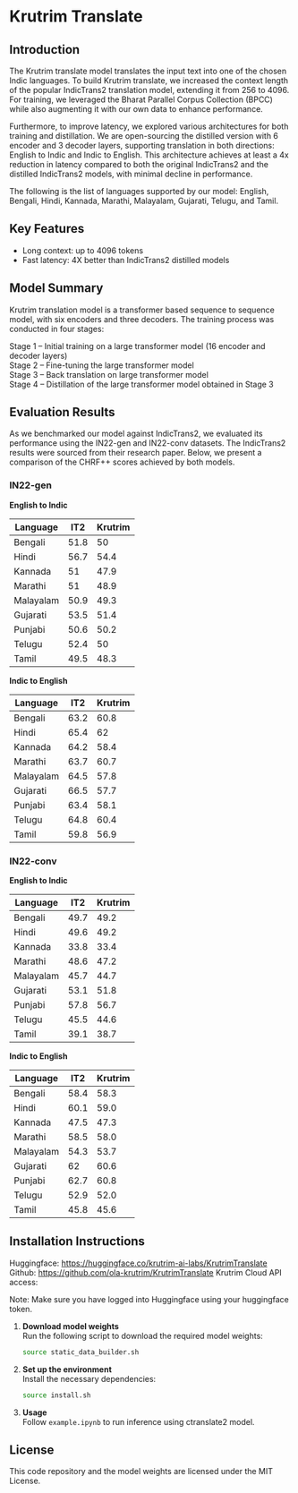 # Krutrim Translate

## Introduction 
The Krutrim translate model translates the input text into one of the chosen Indic languages. To build Krutrim translate, we increased the context length of the popular IndicTrans2 translation model, extending it from 256 to 4096. For training, we leveraged the Bharat Parallel Corpus Collection (BPCC) while also augmenting it with our own data to enhance performance.

Furthermore, to improve latency, we explored various architectures for both training and distillation. We are open-sourcing the distilled version with 6 encoder and 3 decoder layers, supporting translation in both directions: English to Indic and Indic to English. This architecture achieves at least a 4x reduction in latency compared to both the original IndicTrans2 and the distilled IndicTrans2 models, with minimal decline in performance.

The following is the list of languages supported by our model: English, Bengali, Hindi, Kannada, Marathi, Malayalam, Gujarati, Telugu, and Tamil.

## Key Features
- Long context: up to 4096 tokens
- Fast latency: 4X better than IndicTrans2 distilled models


## Model Summary
Krutrim translation model is a transformer based sequence to sequence model, with six encoders and three decoders. The training process was conducted in four stages:

Stage 1 – Initial training on a large transformer model (16 encoder and decoder layers)\
Stage 2 – Fine-tuning the large transformer model\
Stage 3 – Back translation on large transformer model\
Stage 4 – Distillation of the large transformer model obtained in Stage 3

## Evaluation Results

As we benchmarked our model against IndicTrans2, we evaluated its performance using the IN22-gen and IN22-conv datasets. The IndicTrans2 results were sourced from their research paper. Below, we present a comparison of the CHRF++ scores achieved by both models.

### IN22-gen
**English to Indic**

| Language   | IT2       | Krutrim |
|------------|-----------|---------|
| Bengali    |   51.8    |    50   |
| Hindi      |   56.7    |    54.4 |
| Kannada    |   51      |    47.9 |   
| Marathi    |   51      |    48.9 |
| Malayalam  |   50.9    |    49.3 |
| Gujarati   |   53.5    |    51.4 |
| Punjabi    |   50.6    |    50.2 |
| Telugu     |   52.4    |    50   |
| Tamil      |   49.5    |    48.3 |

**Indic to English**

| Language   | IT2       | Krutrim |
|------------|-----------|---------|
| Bengali    |    63.2   |  60.8   |
| Hindi      |    65.4   |  62     |
| Kannada    |    64.2   |  58.4   |
| Marathi    |    63.7   |  60.7   |
| Malayalam  |    64.5   |  57.8   |
| Gujarati   |    66.5   |  57.7   |
| Punjabi    |    63.4   |  58.1   |
| Telugu     |    64.8   |  60.4   |
| Tamil      |    59.8   |  56.9   |

### IN22-conv
**English to Indic**


| Language   | IT2       | Krutrim |
|------------|-----------|---------|
| Bengali    |   49.7    |    49.2 |
| Hindi      |   49.6    |    49.2 |
| Kannada    |   33.8    |    33.4 |   
| Marathi    |   48.6    |    47.2 |
| Malayalam  |   45.7    |    44.7 |
| Gujarati   |   53.1    |    51.8 |
| Punjabi    |   57.8    |    56.7 |
| Telugu     |   45.5    |    44.6 |
| Tamil      |   39.1    |    38.7 |

**Indic to English**

| Language   | IT2       | Krutrim |
|------------|-----------|---------|
| Bengali    |    58.4   |  58.3   |
| Hindi      |    60.1   |  59.0   |
| Kannada    |    47.5   |  47.3   |
| Marathi    |    58.5   |  58.0   |
| Malayalam  |    54.3   |  53.7   |
| Gujarati   |    62     |  60.6   |
| Punjabi    |    62.7   |  60.8   |
| Telugu     |    52.9   |  52.0   |
| Tamil      |    45.8   |  45.6   |


## Installation Instructions
Huggingface: https://huggingface.co/krutrim-ai-labs/KrutrimTranslate 
Github: https://github.com/ola-krutrim/KrutrimTranslate 
Krutrim Cloud API access: 

Note: Make sure you have logged into Huggingface using your huggingface token.

1. **Download model weights**  
   Run the following script to download the required model weights: 
   ```bash
   source static_data_builder.sh
   ```

2. **Set up the environment**  
   Install the necessary dependencies:  
   ```bash
   source install.sh
   ```

3. **Usage**\
   Follow `example.ipynb` to run inference using ctranslate2 model.

## License
This code repository and the model weights are licensed under the MIT License.
